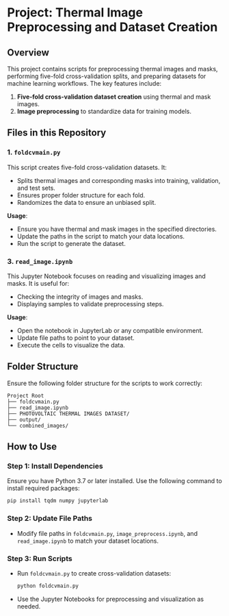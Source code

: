 # Project: Thermal Image Preprocessing and Dataset Creation

## Overview

This project contains scripts for preprocessing thermal images and masks, performing five-fold cross-validation splits, and preparing datasets for machine learning workflows. The key features include:

1. **Five-fold cross-validation dataset creation** using thermal and mask images.
2. **Image preprocessing** to standardize data for training models.

## Files in this Repository

### 1. `foldcvmain.py`

This script creates five-fold cross-validation datasets. It:

- Splits thermal images and corresponding masks into training, validation, and test sets.
- Ensures proper folder structure for each fold.
- Randomizes the data to ensure an unbiased split.

**Usage**:

- Ensure you have thermal and mask images in the specified directories.
- Update the paths in the script to match your data locations.
- Run the script to generate the dataset.

### 3. `read_image.ipynb`

This Jupyter Notebook focuses on reading and visualizing images and masks. It is useful for:

- Checking the integrity of images and masks.
- Displaying samples to validate preprocessing steps.

**Usage**:

- Open the notebook in JupyterLab or any compatible environment.
- Update file paths to point to your dataset.
- Execute the cells to visualize the data.

## Folder Structure

Ensure the following folder structure for the scripts to work correctly:

```
Project Root
├── foldcvmain.py
├── read_image.ipynb
├── PHOTOVOLTAIC THERMAL IMAGES DATASET/
├── output/
└── combined_images/
```

## How to Use

### Step 1: Install Dependencies

Ensure you have Python 3.7 or later installed. Use the following command to install required packages:

```bash
pip install tqdm numpy jupyterlab
```

### Step 2: Update File Paths

- Modify file paths in `foldcvmain.py`, `image_preprocess.ipynb`, and `read_image.ipynb` to match your dataset locations.

### Step 3: Run Scripts

- Run `foldcvmain.py` to create cross-validation datasets:
  ```bash
  python foldcvmain.py
  ```
- Use the Jupyter Notebooks for preprocessing and visualization as needed.
